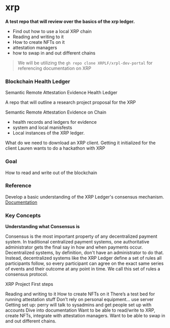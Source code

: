 # xrp

**A test repo that will review over the basics of the xrp ledger.**
- Find out how to use a local XRP chain
- Reading and writing to it 
- How to create NFTs on it
- attestation managers
- how to swap in and out different chains

> We will be utilizing the `gh repo clone XRPLF/xrpl-dev-portal` for referencing documentation on XRP

### Blockchain Health Ledger

Semantic Remote Attestation Evidence Health Ledger

A repo that will outline a research project proposal for the XRP

Semantic Remote Attestation Evidence on Chain
- health records and ledgers for evidence
- system and local manisfests
- Local instances of the XRP ledger.


What do we need to download an XRP client.
Getting it initialized for the client
Lauren wants to do a hackathon with XRP 
### Goal
How to read and write out of the blockchain

### Reference
Develop a basic understanding of the XRP Ledger's consensus mechanism.
[Documentation](https://xrpl.org/concepts.html)

### Key Concepts
**Understanding what Consensus is**

Consensus is the most important property of any decentralized payment system. In traditional centralized payment systems, one authoritative administrator gets the final say in how and when payments occur. Decentralized systems, by definition, don't have an administrator to do that. Instead, decentralized systems like the XRP Ledger define a set of rules all participants follow, so every participant can agree on the exact same series of events and their outcome at any point in time. We call this set of rules a consensus protocol.




XRP Project
First steps

Reading and writing to it 
How to create NFTs on it
There’s a test bed for running attestation stuff
Don’t rely on personal equipment… use server
Getting set up: perry will talk to sysadmins and get people set up with accounts
Dive into documentation
Want to be able to read/write to XRP, create NFTs, integrate with attestation managers. Want to be able to swap in and out different chains. 
